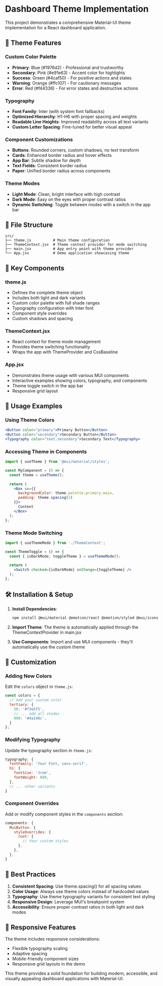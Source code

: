 # Dashboard Theme Implementation

This project demonstrates a comprehensive Material-UI theme implementation for a React dashboard application.

## 🎨 Theme Features

### Custom Color Palette
- **Primary**: Blue (#1976d2) - Professional and trustworthy
- **Secondary**: Pink (#e91e63) - Accent color for highlights
- **Success**: Green (#4caf50) - For positive actions and states
- **Warning**: Orange (#ffc107) - For cautionary messages
- **Error**: Red (#f44336) - For error states and destructive actions

### Typography
- **Font Family**: Inter (with system font fallbacks)
- **Optimized Hierarchy**: H1-H6 with proper spacing and weights
- **Readable Line Heights**: Improved readability across all text variants
- **Custom Letter Spacing**: Fine-tuned for better visual appeal

### Component Customizations
- **Buttons**: Rounded corners, custom shadows, no text transform
- **Cards**: Enhanced border radius and hover effects
- **App Bar**: Subtle shadow for depth
- **Text Fields**: Consistent border radius
- **Paper**: Unified border radius across components

### Theme Modes
- **Light Mode**: Clean, bright interface with high contrast
- **Dark Mode**: Easy on the eyes with proper contrast ratios
- **Dynamic Switching**: Toggle between modes with a switch in the app bar

## 📁 File Structure

```
src/
├── theme.js          # Main theme configuration
├── ThemeContext.jsx  # Theme context provider for mode switching
├── main.jsx          # App entry point with theme provider
└── App.jsx           # Demo application showcasing theme
```

## 🚀 Key Components

### theme.js
- Defines the complete theme object
- Includes both light and dark variants
- Custom color palette with full shade ranges
- Typography configuration with Inter font
- Component style overrides
- Custom shadows and spacing

### ThemeContext.jsx
- React context for theme mode management
- Provides theme switching functionality
- Wraps the app with ThemeProvider and CssBaseline

### App.jsx
- Demonstrates theme usage with various MUI components
- Interactive examples showing colors, typography, and components
- Theme toggle switch in the app bar
- Responsive grid layout

## 🎯 Usage Examples

### Using Theme Colors
```jsx
<Button color="primary">Primary Button</Button>
<Button color="secondary">Secondary Button</Button>
<Typography color="text.secondary">Secondary Text</Typography>
```

### Accessing Theme in Components
```jsx
import { useTheme } from '@mui/material/styles';

const MyComponent = () => {
  const theme = useTheme();
  
  return (
    <Box sx={{ 
      backgroundColor: theme.palette.primary.main,
      padding: theme.spacing(2)
    }}>
      Content
    </Box>
  );
};
```

### Theme Mode Switching
```jsx
import { useThemeMode } from './ThemeContext';

const ThemeToggle = () => {
  const { isDarkMode, toggleTheme } = useThemeMode();
  
  return (
    <Switch checked={isDarkMode} onChange={toggleTheme} />
  );
};
```

## 🛠️ Installation & Setup

1. **Install Dependencies**:
   ```bash
   npm install @mui/material @emotion/react @emotion/styled @mui/icons-material
   ```

2. **Import Theme**: The theme is automatically applied through the ThemeContextProvider in main.jsx

3. **Use Components**: Import and use MUI components - they'll automatically use the custom theme

## 🎨 Customization

### Adding New Colors
Edit the `colors` object in `theme.js`:
```javascript
const colors = {
  // Add your custom color
  tertiary: {
    50: '#f3e5f5',
    // ... add all shades
    900: '#4a148c',
  }
};
```

### Modifying Typography
Update the typography section in `theme.js`:
```javascript
typography: {
  fontFamily: 'Your Font, sans-serif',
  h1: {
    fontSize: '3rem',
    fontWeight: 800,
  },
  // ... other variants
}
```

### Component Overrides
Add or modify component styles in the `components` section:
```javascript
components: {
  MuiButton: {
    styleOverrides: {
      root: {
        // Your custom styles
      },
    },
  },
}
```

## 🌟 Best Practices

1. **Consistent Spacing**: Use theme.spacing() for all spacing values
2. **Color Usage**: Always use theme colors instead of hardcoded values
3. **Typography**: Use theme typography variants for consistent text styling
4. **Responsive Design**: Leverage MUI's breakpoint system
5. **Accessibility**: Ensure proper contrast ratios in both light and dark modes

## 📱 Responsive Features

The theme includes responsive considerations:
- Flexible typography scaling
- Adaptive spacing
- Mobile-friendly component sizes
- Responsive grid layouts in the demo

This theme provides a solid foundation for building modern, accessible, and visually appealing dashboard applications with Material-UI.
